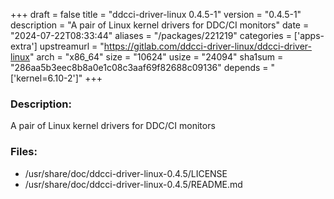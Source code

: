 +++
draft = false
title = "ddcci-driver-linux 0.4.5-1"
version = "0.4.5-1"
description = "A pair of Linux kernel drivers for DDC/CI monitors"
date = "2024-07-22T08:33:44"
aliases = "/packages/221219"
categories = ['apps-extra']
upstreamurl = "https://gitlab.com/ddcci-driver-linux/ddcci-driver-linux"
arch = "x86_64"
size = "10624"
usize = "24094"
sha1sum = "286aa5b3eec8b8a0e1c08c3aaf69f82688c09136"
depends = "['kernel=6.10-2']"
+++
### Description: 
A pair of Linux kernel drivers for DDC/CI monitors

### Files: 
* /usr/share/doc/ddcci-driver-linux-0.4.5/LICENSE
* /usr/share/doc/ddcci-driver-linux-0.4.5/README.md

